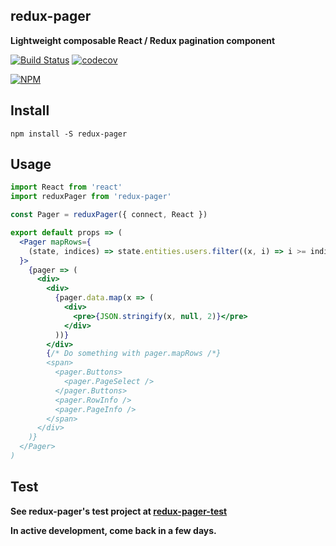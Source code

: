 ## redux-pager

**Lightweight composable React / Redux pagination component**

[![Build Status](https://travis-ci.org/noderaider/redux-pager-test.svg?branch=master)](https://travis-ci.org/noderaider/redux-pager-test)
[![codecov](https://codecov.io/gh/noderaider/redux-pager-test/branch/master/graph/badge.svg)](https://codecov.io/gh/noderaider/redux-pager-test)

[![NPM](https://nodei.co/npm/redux-pager.png?stars=true&downloads=true)](https://nodei.co/npm/redux-pager/)

## Install

`npm install -S redux-pager`

## Usage

```jsx
import React from 'react'
import reduxPager from 'redux-pager'

const Pager = reduxPager({ connect, React })

export default props => (
  <Pager mapRows={
    (state, indices) => state.entities.users.filter((x, i) => i >= indices[0] && i < indices.slice(-1))
  }>
    {pager => (
      <div>
        <div>
          {pager.data.map(x => (
            <div>
              <pre>{JSON.stringify(x, null, 2)}</pre>
            </div>
          ))}
        </div>
        {/* Do something with pager.mapRows /*}
        <span>
          <pager.Buttons>
            <pager.PageSelect />
          </pager.Buttons>
          <pager.RowInfo />
          <pager.PageInfo />
        </span>
      </div>
    )}
  </Pager>
)
```

## Test

**See redux-pager's test project at [redux-pager-test](https://github.com/noderaider/redux-pager-test)**


**In active development, come back in a few days.**
